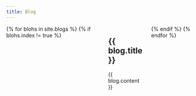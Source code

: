 ```yaml
---
title: Blog
---
```


<div class="columns small-12 medium-10">
  {% for blohs in site.blogs %}
    {% if blohs.index != true %}
    <div id="{{ blog.hash }}">
      <h2>{{ blog.title }}</h2>
      {{ blog.content }}
    </div>
    {% endif %}
  {% endfor %}
</div>